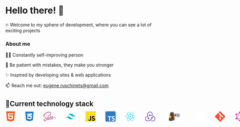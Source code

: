 # Hello there! 👋
🔥 Welcome to my sphere of development, where you can see a lot of exciting projects 

### About me
✍🏻 Constantly self-improving person

🍃 Be patient with mistakes, they make you stronger

✨ Inspired by developing sites & web applications

📫 Reach me out: eugene.ruschinets@gmail.com

## 📌Current technology stack
<div style="display:flex;justify-content:flex-start;align-items:center; height:20px"> 
<img align="left" src="https://github.com/Numed/Numed/blob/main/img/html.png" title="HTML" alt="HTML 5" width="32px"> 
<img align="left"src="https://github.com/Numed/Numed/blob/main/img/css.png" title="CSS" alt="CSS 3" width="26px" style="margin-left: 30px;"> 
<img align="left" src="https://github.com/Numed/Numed/blob/main/img/sass.png" title="SASS" alt="SASS" width="40px" style="margin-left: 30px;"> 
<img align="left" src="https://github.com/Numed/Numed/blob/main/img/tailwind.png" title="Tailwind CSS" alt="Tailwind CSS" width="32px" style="margin-left: 30px;"> 
<img align="left" src="https://github.com/Numed/Numed/blob/main/img/js.png" title="JS" alt="JS" width="32px" style="margin-left: 30px;"> 
<img align="left" src="https://github.com/Numed/Numed/blob/main/img/TS.png" title="TS" alt="TS" width="32px" style="margin-left: 30px;"> 
<img align="left" src="https://github.com/Numed/Numed/blob/main/img/react.png" title="React" alt="React" width="32px" style="margin-left: 30px;"> 
<img align="left" src="https://github.com/Numed/Numed/blob/main/img/redux.png" title="Redux" alt="Redux" width="32px" style="margin-left: 30px;"> 
<img align="left" src="https://github.com/Numed/Numed/blob/main/img/zustand.png" title="Zustand" alt="Zustand" width="54px" style="margin-left:30px;padding-right: 10px"> 
<img align="left" src="https://github.com/Numed/Numed/blob/main/img/next-js.svg" title="NextJS" alt="Next-js" width="32px" style="margin-left: 30px;"> 
<img align="left" src="https://github.com/Numed/Numed/blob/main/img/git.png" title="Git" alt="Git" width="32px" style="margin-left: 30px;"> 
<img align="left" src="https://github.com/Numed/Numed/blob/main/img/GraphQL.png" title="GraphQL" alt="GraphQL" width="32px" style="margin-left: 30px;"> 
<img align="left" src="https://github.com/Numed/Numed/blob/main/img/Figma.png" title="Figma" alt="Figma" width="32px" style="margin-left:30px;padding-top:5px"> 
<img align="left" src="https://github.com/Numed/Numed/blob/main/img/gulp.png" title="Gulp.js" alt="Gulp.js" width="14px" style="margin-left: 30px;"> 
</div>


